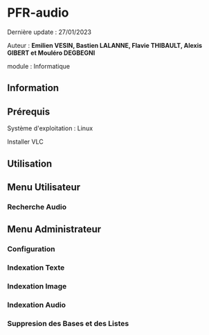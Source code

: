 # PFR-audio 

Dernière update : 27/01/2023

Auteur : **Emilien VESIN, Bastien LALANNE, Flavie THIBAULT, Alexis GIBERT et Mouléro DEGBEGNI**

module : Informatique

## Information

## Prérequis
Système d'exploitation : Linux

Installer VLC

## Utilisation

## Menu Utilisateur

### Recherche Audio

## Menu Administrateur

### Configuration

### Indexation Texte

### Indexation Image

### Indexation Audio

### Suppresion des Bases et des Listes

